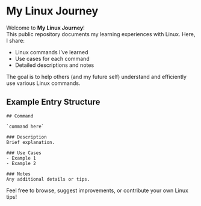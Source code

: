 # My Linux Journey

Welcome to **My Linux Journey**!  
This public repository documents my learning experiences with Linux. Here, I share:

- Linux commands I’ve learned
- Use cases for each command
- Detailed descriptions and notes

The goal is to help others (and my future self) understand and efficiently use various Linux commands.

## Example Entry Structure

```
## Command

`command here`

### Description
Brief explanation.

### Use Cases
- Example 1
- Example 2

### Notes
Any additional details or tips.
```

Feel free to browse, suggest improvements, or contribute your own Linux tips!
